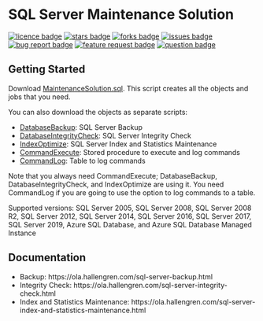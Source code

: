 # SQL Server Maintenance Solution
[![licence badge]][licence]
[![stars badge]][stars]
[![forks badge]][forks]
[![issues badge]][issues]
[![bug report badge]][bug report]
[![feature request badge]][feature request]
[![question badge]][question]

## Getting Started

Download [MaintenanceSolution.sql](/MaintenanceSolution.sql).
This script creates all the objects and jobs that you need.

You can also download the objects as separate scripts:
 - [DatabaseBackup](/DatabaseBackup.sql): SQL Server Backup
 - [DatabaseIntegrityCheck](/DatabaseIntegrityCheck.sql): SQL Server Integrity Check
 - [IndexOptimize](/IndexOptimize.sql): SQL Server Index and Statistics Maintenance
 - [CommandExecute](/CommandExecute.sql): Stored procedure to execute and log commands
 - [CommandLog](/CommandLog.sql): Table to log commands

Note that you always need CommandExecute; DatabaseBackup, DatabaseIntegrityCheck, and IndexOptimize are using it.
You need CommandLog if you are going to use the option to log commands to a table.

Supported versions: SQL Server 2005, SQL Server 2008, SQL Server 2008 R2, SQL Server 2012, SQL Server 2014, SQL Server 2016, SQL Server 2017, SQL Server 2019, Azure SQL Database, and Azure SQL Database Managed Instance

## Documentation

<ul>
<li>Backup: https://ola.hallengren.com/sql-server-backup.html</li>
<li>Integrity Check: https://ola.hallengren.com/sql-server-integrity-check.html</li>
<li>Index and Statistics Maintenance: https://ola.hallengren.com/sql-server-index-and-statistics-maintenance.html</li>
</ul>

[licence badge]:https://img.shields.io/badge/license-MIT-blue.svg
[stars badge]:https://img.shields.io/github/stars/olahallengren/sql-server-maintenance-solution.svg
[forks badge]:https://img.shields.io/github/forks/olahallengren/sql-server-maintenance-solution.svg
[issues badge]:https://img.shields.io/github/issues/olahallengren/sql-server-maintenance-solution.svg
[bug report badge]:https://img.shields.io/github/issues/olahallengren/sql-server-maintenance-solution/Bug%20Report.svg
[feature request badge]:https://img.shields.io/github/issues/olahallengren/sql-server-maintenance-solution/Feature%20Request.svg
[question badge]:https://img.shields.io/github/issues/olahallengren/sql-server-maintenance-solution/Question.svg

[licence]:https://github.com/olahallengren/sql-server-maintenance-solution/blob/master/LICENSE
[stars]:https://github.com/olahallengren/sql-server-maintenance-solution/stargazers
[forks]:https://github.com/olahallengren/sql-server-maintenance-solution/network
[issues]:https://github.com/olahallengren/sql-server-maintenance-solution/issues
[bug report]:https://github.com/olahallengren/sql-server-maintenance-solution/issues?q=is%3Aopen+is%3Aissue+label%3A%22Bug+Report%22
[feature request]:https://github.com/olahallengren/sql-server-maintenance-solution/issues?q=is%3Aopen+is%3Aissue+label%3A%22Feature+Request%22
[question]:https://github.com/olahallengren/sql-server-maintenance-solution/issues?q=is%3Aopen+is%3Aissue+label%3AQuestion
